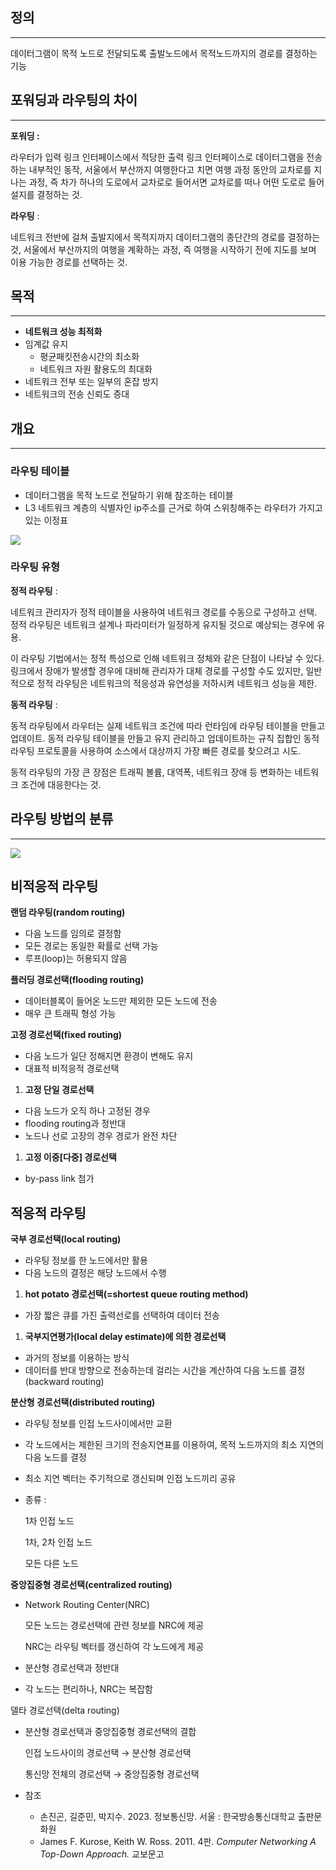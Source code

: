 ## 정의

---

데이터그램이 목적 노드로 전달되도록 출발노드에서 목적노드까지의 경로를 결정하는 기능

## 포워딩과 라우팅의 차이

---

**포워딩 :** 

라우터가 입력 링크 인터페이스에서 적당한 출력 링크 인터페이스로 데이터그램을 전송하는 내부적인 동작, 서울에서 부산까지 여행한다고 치면 여행 과정 동안의 교차로를 지나는 과정, 즉 차가 하나의 도로에서 교차로로 들어서면 교차로를 떠나 어떤 도로로 들어설지를 결정하는 것.

**라우팅** : 

네트워크 전반에 걸쳐 출발지에서 목적지까지 데이터그램의 종단간의 경로를 결정하는 것, 서울에서 부산까지의 여행을 계확하는 과정, 즉 여행을 시작하기 전에 지도를 보며 이용 가능한 경로를 선택하는 것.

## 목적

---

- **네트워크 성능 최적화**
- 임계값 유지
    - 평균패킷전송시간의 최소화
    - 네트워크 자원 활용도의 최대화
- 네트워크 전부 또는 일부의 혼잡 방지
- 네트워크의 전송 신뢰도 증대

## 개요

---

### 라우팅 테이블

- 데이터그램을 목적 노드로 전달하기 위해 참조하는 테이블
- 	L3 네트워크 계층의 식별자인 ip주소를 근거로 하여 스위칭해주는 라우터가 가지고 있는 이정표

![](https://velog.velcdn.com/images/leequiett/post/00120757-ccc0-45c0-8854-fd163abff1c0/image.png)

### 라우팅 유형

**정적 라우팅** : 

네트워크 관리자가 정적 테이블을 사용하여 네트워크 경로를 수동으로 구성하고 선택. 정적 라우팅은 네트워크 설계나 파라미터가 일정하게 유지될 것으로 예상되는 경우에 유용.

이 라우팅 기법에서는 정적 특성으로 인해 네트워크 정체와 같은 단점이 나타날 수 있다. 링크에서 장애가 발생할 경우에 대비해 관리자가 대체 경로를 구성할 수도 있지만, 일반적으로 정적 라우팅은 네트워크의 적응성과 유연성을 저하시켜 네트워크 성능을 제한.

**동적 라우팅** : 

동적 라우팅에서 라우터는 실제 네트워크 조건에 따라 런타임에 라우팅 테이블을 만들고 업데이트. 동적 라우팅 테이블을 만들고 유지 관리하고 업데이트하는 규칙 집합인 동적 라우팅 프로토콜을 사용하여 소스에서 대상까지 가장 빠른 경로를 찾으려고 시도.

동적 라우팅의 가장 큰 장점은 트래픽 볼륨, 대역폭, 네트워크 장애 등 변화하는 네트워크 조건에 대응한다는 것.

## 라우팅 방법의 분류

---

![](https://velog.velcdn.com/images/leequiett/post/184f277d-3dfb-48d9-acae-bbdba90142dc/image.png)

## 비적응적 라우팅

**랜덤 라우팅(random routing)**

- 다음 노드를 임의로 결정함
- 모든 경로는 동일한 확률로 선택 가능
- 루프(loop)는 허용되지 않음

**플러딩 경로선택(flooding routing)**

- 데이터블록이 들어온 노드만 제외한 모든 노드에 전송
- 매우 큰 트래픽 형성 가능

**고정 경로선택(fixed routing)**

- 다음 노드가 일단 정해지면 환경이 변해도 유지
- 대표적 비적응적 경로선택

1. **고정 단일 경로선택**
- 다음 노드가 오직 하나 고정된 경우
- flooding routing과 정반대
- 노드나 선로 고장의 경우 경로가 완전 차단
1. **고정 이중[다중] 경로선택**
- by-pass link 첨가

## 적응적 라우팅

**국부 경로선택(local routing)**

- 라우팅 정보를 한 노드에서만 활용
- 다음 노드의 결정은 해당 노드에서 수행

1. **hot potato 경로선택(=shortest queue routing method)**
- 가장 짧은 큐를 가진 출력선로를 선택하여 데이터 전송
1. **국부지연평가(local delay estimate)에 의한 경로선택**
- 과거의 정보를 이용하는 방식
- 데이터를 반대 방향으로 전송하는데 걸리는 시간을 계산하여 다음 노드를 결정(backward routing)

**분산형 경로선택(distributed routing)**

- 라우팅 정보를 인접 노드사이에서만 교환
- 각 노드에서는 제한된 크기의 전송지연표를 이용하여, 목적 노드까지의 최소 지연의 다음 노드를 결정
- 최소 지연 벡터는 주기적으로 갱신되며 인접 노드끼리 공유
- 종류 :
    
    1차 인접 노드
    
    1차, 2차 인접 노드
    
    모든 다른 노드
    

**중앙집중형 경로선택(centralized routing)**

- Network Routing Center(NRC)
    
    모든 노드는 경로선택에 관련 정보를 NRC에 제공
    
    NRC는 라우팅 벡터를 갱신하여 각 노드에게 제공
    
- 분산형 경로선택과 정반대
- 각 노드는 편리하나, NRC는 복잡함

델타 경로선택(delta routing)

- 분산형 경로선택과 중앙집중형 경로선택의 결합
    
    인접 노드사이의 경로선택 → 분산형 경로선택
    
    통신망 전체의 경로선택 → 중앙집중형 경로선택
    <br>
    
- 참조
    - 손진곤, 길준민, 박지수. 2023. 정보통신망. 서울 : 한국방송통신대학교 출판문화원
    - James F. Kurose, Keith W. Ross. 2011. 4판. *Computer Networking A Top-Down Approach.* 교보문고
